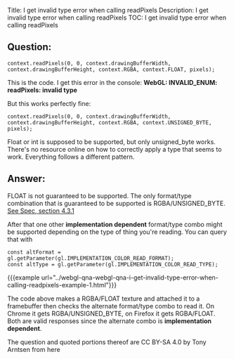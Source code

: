 Title: I get invalid type error when calling readPixels
Description: I get invalid type error when calling readPixels
TOC: I get invalid type error when calling readPixels

## Question:

    context.readPixels(0, 0, context.drawingBufferWidth, context.drawingBufferHeight, context.RGBA, context.FLOAT, pixels);

This is the code. I get this error in the console:
**WebGL: INVALID_ENUM: readPixels: invalid type**

But this works perfectly fine:

    context.readPixels(0, 0, context.drawingBufferWidth, context.drawingBufferHeight, context.RGBA, context.UNSIGNED_BYTE, pixels);

Float or int is supposed to be supported, but only unsigned_byte works.
There's no resource online on how to correctly apply a type that seems to work.
Everything follows a different pattern.

## Answer:

FLOAT is not guaranteed to be supported. The only format/type combination that is guaranteed to be supported is RGBA/UNSIGNED_BYTE. [See Spec, section 4.3.1](https://www.khronos.org/registry/OpenGL/specs/es/2.0/es_full_spec_2.0.pdf)

After that one other **implementation dependent** format/type combo might be supported depending on the type of thing you're reading. You can query that with

```
const altFormat = gl.getParameter(gl.IMPLEMENTATION_COLOR_READ_FORMAT);
const altType = gl.getParameter(gl.IMPLEMENTATION_COLOR_READ_TYPE);
```

{{{example url="../webgl-qna-webgl-qna-i-get-invalid-type-error-when-calling-readpixels-example-1.html"}}}

The code above makes a RGBA/FLOAT texture and attached it to a framebuffer then checks the alternate format/type combo to read it. On Chrome it gets RGBA/UNSIGNED_BYTE, on Firefox it gets RGBA/FLOAT. Both are valid responses since the alternate combo is **implementation dependent**.



<div class="so">
  <div>The question and quoted portions thereof are 
    CC BY-SA 4.0 by
    <a data-href="https://stackoverflow.com/users/6704900">Tony Arntsen</a>
    from
    <a data-href="https://stackoverflow.com/questions/61984296">here</a>
  </div>
</div>
